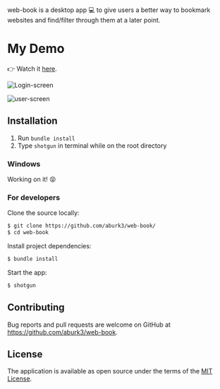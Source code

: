 web-book is a desktop app :computer: to give users a better way to bookmark websites and find/filter through them at a later point.

# My Demo
👉 Watch it <a href="https://www.youtube.com/watch?v=YjVBaEONDuk">here</a>.
<br>

![Login-screen](https://user-images.githubusercontent.com/24820716/51180503-ff0ce000-188d-11e9-9522-10410810c17e.png)

![user-screen](https://user-images.githubusercontent.com/24820716/51180504-00d6a380-188e-11e9-8caa-7b6ee65b93a1.png)

## Installation
1. Run `bundle install`
2. Type `shotgun` in terminal while on the root directory

### Windows
Working on it! :stuck_out_tongue_closed_eyes:

### For developers
Clone the source locally:

```sh
$ git clone https://github.com/aburk3/web-book/
$ cd web-book
```

Install project dependencies:

```sh
$ bundle install
```
Start the app:

```sh
$ shotgun
```

## Contributing

Bug reports and pull requests are welcome on GitHub at https://github.com/aburk3/web-book.

## License

The application is available as open source under the terms of the [MIT License](https://opensource.org/licenses/MIT).
